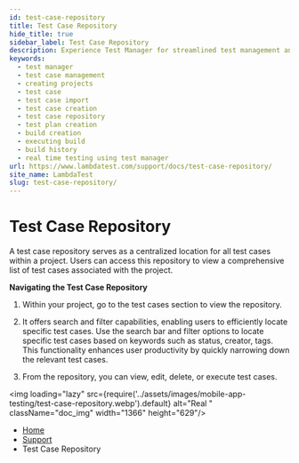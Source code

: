 ```yaml
---
id: test-case-repository
title: Test Case Repository
hide_title: true
sidebar_label: Test Case Repository
description: Experience Test Manager for streamlined test management and real-time testing. Elevate your testing efficiency with various features and insights.
keywords:
  - test manager
  - test case management 
  - creating projects
  - test case
  - test case import
  - test case creation
  - test case repository
  - test plan creation
  - build creation
  - executing build
  - build history
  - real time testing using test manager
url: https://www.lambdatest.com/support/docs/test-case-repository/
site_name: LambdaTest
slug: test-case-repository/
---
```


<script type="application/ld+json"
      dangerouslySetInnerHTML={{ __html: JSON.stringify({
       "@context": "https://schema.org",
        "@type": "BreadcrumbList",
        "itemListElement": [{
          "@type": "ListItem",
          "position": 1,
          "name": "LambdaTest",
          "item": "https://www.lambdatest.com"
        },{
          "@type": "ListItem",
          "position": 2,
          "name": "Support",
          "item": "https://www.lambdatest.com/support/docs/"
        },{
          "@type": "ListItem",
          "position": 3,
          "name": "Test Case Repository",
          "item": "https://www.lambdatest.com/support/docs/test-case-repository/"
        }]
      })
    }}
></script>

# Test Case Repository

A test case repository serves as a centralized location for all test cases within a project. Users can access this repository to view a comprehensive list of test cases associated with the project. 

**Navigating the Test Case Repository**

1. Within your project, go to the test cases section to view the repository.

2. It offers search and filter capabilities, enabling users to efficiently locate specific test cases. Use the search bar and filter options to locate specific test cases based on keywords such as status, creator, tags. This functionality enhances user productivity by quickly narrowing down the relevant test cases.

3. From the repository, you can view, edit, delete, or execute test cases.

<img loading="lazy" src={require('../assets/images/mobile-app-testing/test-case-repository.webp').default} alt="Real "  className="doc_img" width="1366" height="629"/>




<nav aria-label="breadcrumbs">
  <ul className="breadcrumbs">
    <li className="breadcrumbs__item">
      <a className="breadcrumbs__link" href="https://www.lambdatest.com">
        Home
      </a>
    </li>
    <li className="breadcrumbs__item">
      <a className="breadcrumbs__link" target="_self" href="https://www.lambdatest.com/support/docs/">
        Support
      </a>
    </li>
    <li className="breadcrumbs__item breadcrumbs__item--active">
      <span className="breadcrumbs__link">
        Test Case Repository
      </span>
    </li>
  </ul>
</nav>